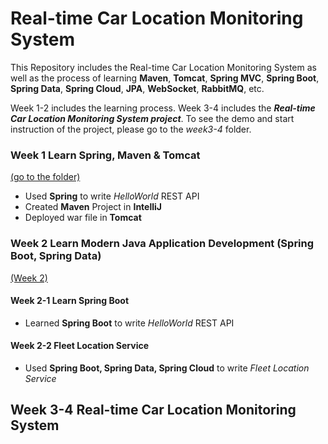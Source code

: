 # Real-time Car Location Monitoring System

This Repository includes the Real-time Car Location Monitoring System as well as the process of learning **Maven**, **Tomcat**, **Spring MVC**, **Spring Boot**, **Spring Data**, **Spring Cloud**, **JPA**, **WebSocket**, **RabbitMQ**, etc.

Week 1-2 includes the learning process.
Week 3-4 includes the ***Real-time Car Location Monitoring System project***. To see the demo and start instruction of the project, please go to the *week3-4* folder.


### Week 1  Learn Spring, Maven & Tomcat 
<a href="./week 1 - Learn Basics">(go to the folder)</a>
* Used **Spring** to write *HelloWorld* REST API
* Created **Maven** Project in **IntelliJ**
* Deployed war file in **Tomcat**

### Week 2  Learn Modern Java Application Development (Spring Boot, Spring Data)
<a href="./week 2 - Learn Modern Java Application Development">(Week 2)</a>
#### Week 2-1 Learn Spring Boot
* Learned **Spring Boot** to write *HelloWorld* REST API
#### Week 2-2 Fleet Location Service
* Used **Spring Boot, Spring Data, Spring Cloud** to write *Fleet Location Service*


## Week 3-4  Real-time Car Location Monitoring System
